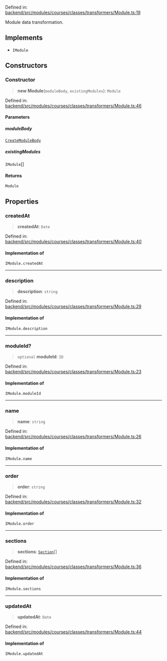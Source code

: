 Defined in: [backend/src/modules/courses/classes/transformers/Module.ts:19](https://github.com/continuousactivelearning/vibe/blob/9a2d9d7201b944582c5d0ed5f0f7a4de13abde0f/backend/src/modules/courses/classes/transformers/Module.ts#L19)

Module data transformation.

## Implements

- `IModule`

## Constructors

### Constructor

> **new Module**(`moduleBody`, `existingModules`): `Module`

Defined in: [backend/src/modules/courses/classes/transformers/Module.ts:46](https://github.com/continuousactivelearning/vibe/blob/9a2d9d7201b944582c5d0ed5f0f7a4de13abde0f/backend/src/modules/courses/classes/transformers/Module.ts#L46)

#### Parameters

##### moduleBody

[`CreateModuleBody`](../Validators/ModuleValidators/courses.CreateModuleBody.md)

##### existingModules

`IModule`[]

#### Returns

`Module`

## Properties

### createdAt

> **createdAt**: `Date`

Defined in: [backend/src/modules/courses/classes/transformers/Module.ts:40](https://github.com/continuousactivelearning/vibe/blob/9a2d9d7201b944582c5d0ed5f0f7a4de13abde0f/backend/src/modules/courses/classes/transformers/Module.ts#L40)

#### Implementation of

`IModule.createdAt`

***

### description

> **description**: `string`

Defined in: [backend/src/modules/courses/classes/transformers/Module.ts:29](https://github.com/continuousactivelearning/vibe/blob/9a2d9d7201b944582c5d0ed5f0f7a4de13abde0f/backend/src/modules/courses/classes/transformers/Module.ts#L29)

#### Implementation of

`IModule.description`

***

### moduleId?

> `optional` **moduleId**: `ID`

Defined in: [backend/src/modules/courses/classes/transformers/Module.ts:23](https://github.com/continuousactivelearning/vibe/blob/9a2d9d7201b944582c5d0ed5f0f7a4de13abde0f/backend/src/modules/courses/classes/transformers/Module.ts#L23)

#### Implementation of

`IModule.moduleId`

***

### name

> **name**: `string`

Defined in: [backend/src/modules/courses/classes/transformers/Module.ts:26](https://github.com/continuousactivelearning/vibe/blob/9a2d9d7201b944582c5d0ed5f0f7a4de13abde0f/backend/src/modules/courses/classes/transformers/Module.ts#L26)

#### Implementation of

`IModule.name`

***

### order

> **order**: `string`

Defined in: [backend/src/modules/courses/classes/transformers/Module.ts:32](https://github.com/continuousactivelearning/vibe/blob/9a2d9d7201b944582c5d0ed5f0f7a4de13abde0f/backend/src/modules/courses/classes/transformers/Module.ts#L32)

#### Implementation of

`IModule.order`

***

### sections

> **sections**: [`Section`](courses.Section.md)[]

Defined in: [backend/src/modules/courses/classes/transformers/Module.ts:36](https://github.com/continuousactivelearning/vibe/blob/9a2d9d7201b944582c5d0ed5f0f7a4de13abde0f/backend/src/modules/courses/classes/transformers/Module.ts#L36)

#### Implementation of

`IModule.sections`

***

### updatedAt

> **updatedAt**: `Date`

Defined in: [backend/src/modules/courses/classes/transformers/Module.ts:44](https://github.com/continuousactivelearning/vibe/blob/9a2d9d7201b944582c5d0ed5f0f7a4de13abde0f/backend/src/modules/courses/classes/transformers/Module.ts#L44)

#### Implementation of

`IModule.updatedAt`
